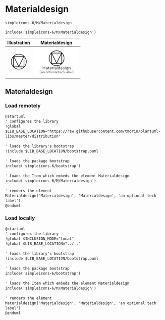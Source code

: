 # Materialdesign


```text
simpleicons-6/M/Materialdesign
```

```text
include('simpleicons-6/M/Materialdesign')
```



| Illustration | Materialdesign |
| :---: | :---: |
| ![illustration for Illustration](../../simpleicons-6/M/Materialdesign.png) | ![illustration for Materialdesign](../../simpleicons-6/M/Materialdesign.Local.png) |




## Materialdesign

### Load remotely
```plantuml
@startuml
' configures the library
!global $LIB_BASE_LOCATION="https://raw.githubusercontent.com/tmorin/plantuml-libs/master/distribution"

' loads the library's bootstrap
!include $LIB_BASE_LOCATION/bootstrap.puml

' loads the package bootstrap
include('simpleicons-6/bootstrap')

' loads the Item which embeds the element Materialdesign
include('simpleicons-6/M/Materialdesign')

' renders the element
Materialdesign('Materialdesign', 'Materialdesign', 'an optional tech label')
@enduml
```

### Load locally
```plantuml
@startuml
' configures the library
!global $INCLUSION_MODE="local"
!global $LIB_BASE_LOCATION="../.."

' loads the library's bootstrap
!include $LIB_BASE_LOCATION/bootstrap.puml

' loads the package bootstrap
include('simpleicons-6/bootstrap')

' loads the Item which embeds the element Materialdesign
include('simpleicons-6/M/Materialdesign')

' renders the element
Materialdesign('Materialdesign', 'Materialdesign', 'an optional tech label')
@enduml
```

